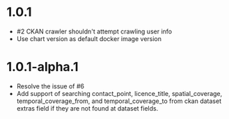 # 1.0.1

-   #2 CKAN crawler shouldn't attempt crawling user info
-   Use chart version as default docker image version

# 1.0.1-alpha.1

-   Resolve the issue of #6
-   Add support of searching contact_point, licence_title, spatial_coverage, temporal_coverage_from, and temporal_coverage_to from ckan dataset extras field if they are not found at dataset fields.
